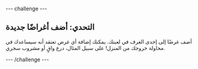 --- challenge ---
## التحدي: أضف أغراضًا جديدة

أضف غرضًا إلى إحدى الغرف في لعبتك. يمكنك إضافة أي غرض تعتقد أنه سيساعدك في محاولة خروجك من المنزل! على سبيل المثال، درع واقٍ أو مشروب سحري.




--- /challenge ---